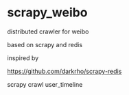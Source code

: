 scrapy_weibo
============

distributed crawler for weibo

based on scrapy and redis

inspired by

https://github.com/darkrho/scrapy-redis

scrapy crawl user_timeline
